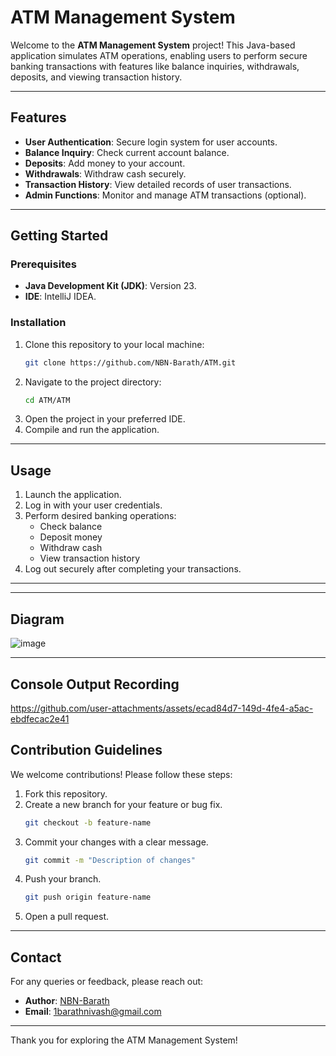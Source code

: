# ATM Management System

Welcome to the **ATM Management System** project! This Java-based application simulates ATM operations, enabling users to perform secure banking transactions with features like balance inquiries, withdrawals, deposits, and viewing transaction history.

---

## Features

- **User Authentication**: Secure login system for user accounts.
- **Balance Inquiry**: Check current account balance.
- **Deposits**: Add money to your account.
- **Withdrawals**: Withdraw cash securely.
- **Transaction History**: View detailed records of user transactions.
- **Admin Functions**: Monitor and manage ATM transactions (optional).

---

## Getting Started

### Prerequisites
- **Java Development Kit (JDK)**: Version 23.
- **IDE**: IntelliJ IDEA.

### Installation
1. Clone this repository to your local machine:
   ```bash
   git clone https://github.com/NBN-Barath/ATM.git
   ```
2. Navigate to the project directory:
   ```bash
   cd ATM/ATM
   ```
3. Open the project in your preferred IDE.
4. Compile and run the application.

---

## Usage

1. Launch the application.
2. Log in with your user credentials.
3. Perform desired banking operations:
   - Check balance
   - Deposit money
   - Withdraw cash
   - View transaction history
4. Log out securely after completing your transactions.

---



---

## Diagram

![image](https://github.com/user-attachments/assets/9f5fb1e7-f109-42cc-b83c-676c01540b29)

---

## Console Output Recording
https://github.com/user-attachments/assets/ecad84d7-149d-4fe4-a5ac-ebdfecac2e41



## Contribution Guidelines

We welcome contributions! Please follow these steps:

1. Fork this repository.
2. Create a new branch for your feature or bug fix.
   ```bash
   git checkout -b feature-name
   ```
3. Commit your changes with a clear message.
   ```bash
   git commit -m "Description of changes"
   ```
4. Push your branch.
   ```bash
   git push origin feature-name
   ```
5. Open a pull request.

---


## Contact

For any queries or feedback, please reach out:

- **Author**: [NBN-Barath](https://github.com/NBN-Barath)
- **Email**: [1barathnivash@gmail.com](mailto:your-email@example.com)

---

Thank you for exploring the ATM Management System!

